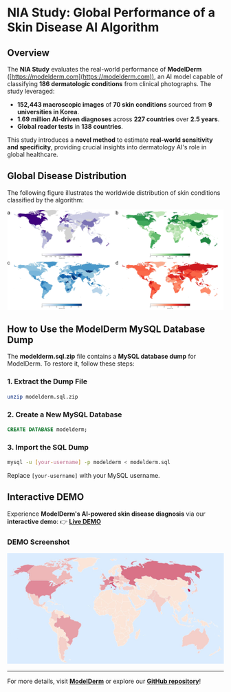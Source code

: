 # NIA Study: Global Performance of a Skin Disease AI Algorithm

## Overview
The **NIA Study** evaluates the real-world performance of **ModelDerm** ([https://modelderm.com](https://modelderm.com)), an AI model capable of classifying **186 dermatologic conditions** from clinical photographs. The study leveraged:
- **152,443 macroscopic images** of **70 skin conditions** sourced from **9 universities in Korea**.
- **1.69 million AI-driven diagnoses** across **227 countries** over **2.5 years**.
- **Global reader tests** in **138 countries**.

This study introduces a **novel method** to estimate **real-world sensitivity and specificity**, providing crucial insights into dermatology AI's role in global healthcare.

## Global Disease Distribution
The following figure illustrates the worldwide distribution of skin conditions classified by the algorithm:

![Global Disease Distribution](https://github.com/whria78/nia/blob/main/map/Figure2.jpg)

## How to Use the ModelDerm MySQL Database Dump
The **modelderm.sql.zip** file contains a **MySQL database dump** for ModelDerm. To restore it, follow these steps:

### **1. Extract the Dump File**
```bash
unzip modelderm.sql.zip
```

### **2. Create a New MySQL Database**
```sql
CREATE DATABASE modelderm;
```

### **3. Import the SQL Dump**
```bash
mysql -u [your-username] -p modelderm < modelderm.sql
```
Replace `[your-username]` with your MySQL username.

## Interactive DEMO
Experience **ModelDerm's AI-powered skin disease diagnosis** via our **interactive demo**:
👉 **[Live DEMO](https://whria78.github.io/nia/demo)**

### DEMO Screenshot
![DEMO Screenshot](https://github.com/whria78/nia/blob/main/demo/capture.JPG)

---
For more details, visit **[ModelDerm](https://modelderm.com)** or explore our **[GitHub repository](https://github.com/whria78/nia)**!
